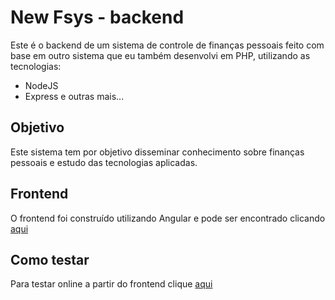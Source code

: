 # New Fsys - backend

Este é o backend de um sistema de controle de finanças pessoais feito com base em outro sistema que eu também desenvolvi em PHP, utilizando as tecnologias:

- NodeJS
- Express
e outras mais...

## Objetivo

Este sistema tem por objetivo disseminar conhecimento sobre finanças pessoais e estudo das tecnologias aplicadas.

## Frontend

O frontend foi construído utilizando Angular e pode ser encontrado clicando [aqui](https://github.com/fabriciosenadev/newfsys-angular)

## Como testar

Para testar online a partir do frontend clique [aqui](https://newfsys.vercel.app/)
